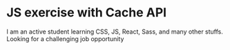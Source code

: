 # JS exercise with Cache API 

I am an active student learning CSS, JS, React, Sass, and many other stuffs. Looking for a challenging job opportunity
